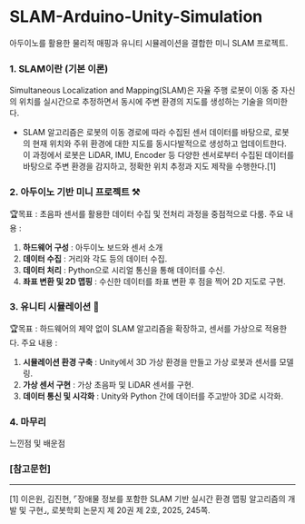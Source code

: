 # SLAM-Arduino-Unity-Simulation
아두이노를 활용한 물리적 매핑과 유니티 시뮬레이션을 결합한 미니 SLAM 프로젝트.

### 1. SLAM이란 (기본 이론)
Simultaneous Localization and Mapping(SLAM)은 자율 주행 로봇이 이동 중 자신의 위치를 실시간으로 추정하면서 동시에 주변 환경의 지도를 생성하는 기술을 의미한다.
- SLAM 알고리즘은 로봇의 이동 경로에 따라 수집된 센서 데이터를 바탕으로, 로봇의 현재 위치와 주위 환경에 대한 지도를 동시다발적으로 생성하고 업데이트한다. 이 과정에서 로봇은 LiDAR, IMU, Encoder 등 다양한 센서로부터 수집된 데이터를 바탕으로 주변 환경을 감지하고, 정확한 위치 추정과 지도 제작을 수행한다.[1]


### 2. 아두이노 기반 미니 프로젝트 ⚒️
🏆목표 : 초음파 센서를 활용한 데이터 수집 및 전처리 과정을 중점적으로 다룸.
주요 내용 :
1. **하드웨어 구성** : 아두이노 보드와 센서 소개
2. **데이터 수집** : 거리와 각도 등의 데이터 수집.
3. **데이터 처리** : Python으로 시리얼 통신을 통해 데이터를 수신.
4. **좌표 변환 및 2D 맵핑** : 수신한 데이터를 좌표 변환 후 점을 찍어 2D 지도로 구현.


### 3. 유니티 시뮬레이션 🤖
🏆목표 : 하드웨어의 제약 없이 SLAM 알고리즘을 확장하고, 센서를 가상으로 적용한다.
주요 내용 :
1. **시뮬레이션 환경 구축** : Unity에서 3D 가상 환경을 만들고 가상 로봇과 센서를 모델링.
2. **가상 센서 구현** : 가상 초음파 및 LiDAR 센서를 구현.
3. **데이터 통신 및 시각화** : Unity와 Python 간에 데이터를 주고받아 3D로 시각화.


### 4. 마무리
느낀점 및 배운점


### [참고문헌]
---
[1] 이은원, 김진현, ⌜장애물 정보를 포함한 SLAM 기반 실시간 환경 맵핑 알고리즘의 개발 및 구현⌟, 로봇학회 논문지 제 20권 제 2호, 2025, 245쪽.
